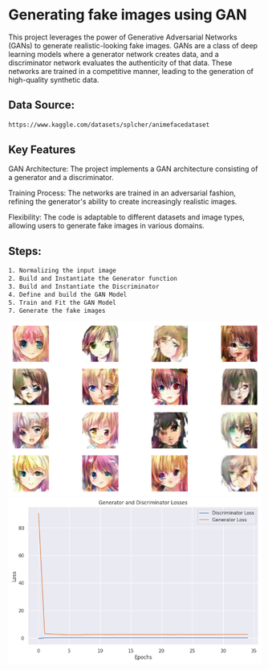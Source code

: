 # Generating fake images using GAN

This project leverages the power of Generative Adversarial Networks (GANs) to generate realistic-looking fake images. GANs are a class of deep learning models where a generator network creates data, and a discriminator network evaluates the authenticity of that data. These networks are trained in a competitive manner, leading to the generation of high-quality synthetic data.

## Data Source:

```bash
https://www.kaggle.com/datasets/splcher/animefacedataset
```
## Key Features
GAN Architecture: The project implements a GAN architecture consisting of a generator and a discriminator.

Training Process: The networks are trained in an adversarial fashion, refining the generator's ability to create increasingly realistic images.

Flexibility: The code is adaptable to different datasets and image types, allowing users to generate fake images in various domains.

## Steps:
    1. Normalizing the input image
    2. Build and Instantiate the Generator function
    3. Build and Instantiate the Discriminator
    4. Define and build the GAN Model
    5. Train and Fit the GAN Model
    7. Generate the fake images


![Getting Started](./images/output.png)
![Getting Started](images/loss.png)


